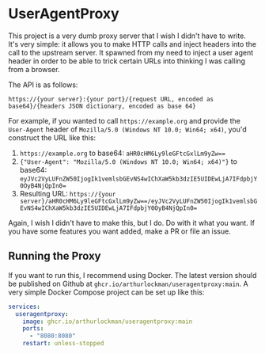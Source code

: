 # UserAgentProxy

This project is a very dumb proxy server that I wish I didn't have to write. It's very simple: it allows you to make HTTP calls and inject headers into the call to the upstream server. It spawned from my need to inject a user agent header in order to be able to trick certain URLs into thinking I was calling from a browser.

The API is as follows:

```
https://{your server}:{your port}/{request URL, encoded as base64}/{headers JSON dictionary, encoded as base 64}
```

For example, if you wanted to call `https://example.org` and provide the `User-Agent` header of `Mozilla/5.0 (Windows NT 10.0; Win64; x64)`, you'd construct the URL like this:

1. `https://example.org` to base64: `aHR0cHM6Ly9leGFtcGxlLm9yZw==`
2. `{"User-Agent": "Mozilla/5.0 (Windows NT 10.0; Win64; x64)"}` to base64: `eyJVc2VyLUFnZW50IjogIk1vemlsbGEvNS4wIChXaW5kb3dzIE5UIDEwLjA7IFdpbjY0OyB4NjQpIn0=`
3. Resulting URL: `https://{your server}/aHR0cHM6Ly9leGFtcGxlLm9yZw==/eyJVc2VyLUFnZW50IjogIk1vemlsbGEvNS4wIChXaW5kb3dzIE5UIDEwLjA7IFdpbjY0OyB4NjQpIn0=`

Again, I wish I didn't have to make this, but I do. Do with it what you want. If you have some features you want added, make a PR or file an issue.

## Running the Proxy

If you want to run this, I recommend using Docker. The latest version should be published on Github at `ghcr.io/arthurlockman/useragentproxy:main`. A very simple Docker Compose project can be set up like this:

```yaml
services:
  useragentproxy:
    image: ghcr.io/arthurlockman/useragentproxy:main
    ports:
      - "8080:8080"
    restart: unless-stopped
```
